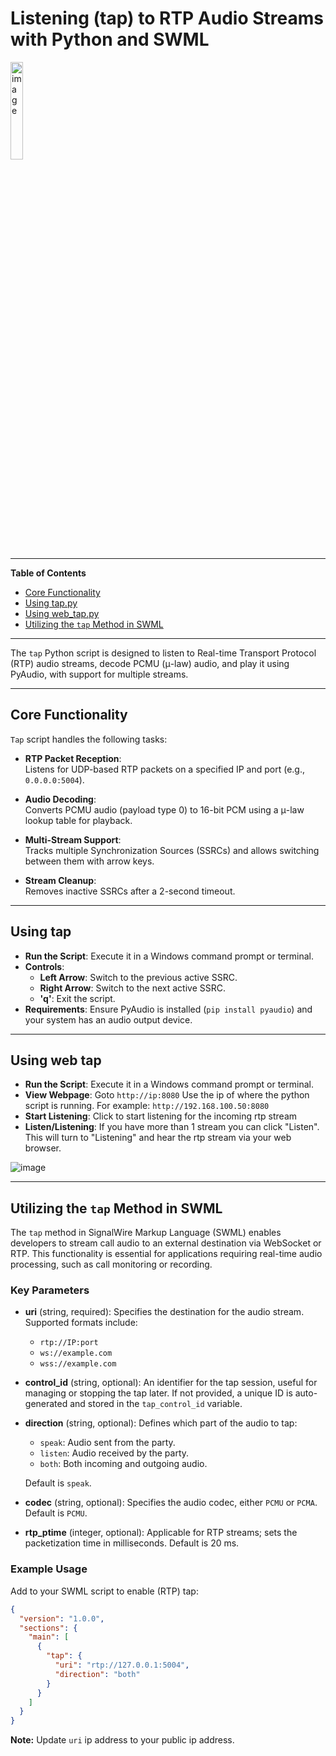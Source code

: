 # Listening (tap) to RTP Audio Streams with Python and SWML

<img src="https://github.com/user-attachments/assets/11558fc8-9fc5-449d-9a9a-4f495f9d140b" alt="image" style="width:20%;">

---

**Table of Contents**

- [Core Functionality](#core-functionality)
- [Using tap.py](#using-tap)
- [Using web_tap.py](#using-web-tap)
- [Utilizing the `tap` Method in SWML](#utilizing-the-tap-method-in-swml)

---

The `tap` Python script is designed to listen to Real-time Transport Protocol (RTP) audio streams, decode PCMU (μ-law) audio, and play it using PyAudio, with support for multiple streams.

---

## Core Functionality

`Tap` script handles the following tasks:

- **RTP Packet Reception**:  
  Listens for UDP-based RTP packets on a specified IP and port (e.g., `0.0.0.0:5004`).

- **Audio Decoding**:  
  Converts PCMU audio (payload type 0) to 16-bit PCM using a μ-law lookup table for playback.

- **Multi-Stream Support**:  
  Tracks multiple Synchronization Sources (SSRCs) and allows switching between them with arrow keys.

- **Stream Cleanup**:  
  Removes inactive SSRCs after a 2-second timeout.

---

## Using tap

- **Run the Script**: Execute it in a Windows command prompt or terminal.
- **Controls**:
  - **Left Arrow**: Switch to the previous active SSRC.
  - **Right Arrow**: Switch to the next active SSRC.
  - **'q'**: Exit the script.
- **Requirements**: Ensure PyAudio is installed (`pip install pyaudio`) and your system has an audio output device.

---

## Using web tap

- **Run the Script**: Execute it in a Windows command prompt or terminal.
- **View Webpage**: Goto `http://ip:8080` Use the ip of where the python script is running. For example: `http://192.168.100.50:8080`
- **Start Listening**: Click to start listening for the incoming rtp stream
- **Listen/Listening**: If you have more than 1 stream you can click "Listen". This will turn to "Listening" and hear the rtp stream via your web browser.



![image](https://github.com/user-attachments/assets/e964f1bf-21a3-4b6f-9561-a4a562aa5204)


---

## Utilizing the `tap` Method in SWML

The `tap` method in SignalWire Markup Language (SWML) enables developers to stream call audio to an external destination via WebSocket or RTP. This functionality is essential for applications requiring real-time audio processing, such as call monitoring or recording.

### Key Parameters

- **uri** (string, required): Specifies the destination for the audio stream. Supported formats include:
  - `rtp://IP:port`
  - `ws://example.com`
  - `wss://example.com`

- **control_id** (string, optional): An identifier for the tap session, useful for managing or stopping the tap later. If not provided, a unique ID is auto-generated and stored in the `tap_control_id` variable.

- **direction** (string, optional): Defines which part of the audio to tap:
  - `speak`: Audio sent from the party.
  - `listen`: Audio received by the party.
  - `both`: Both incoming and outgoing audio.

  Default is `speak`.

- **codec** (string, optional): Specifies the audio codec, either `PCMU` or `PCMA`. Default is `PCMU`.

- **rtp_ptime** (integer, optional): Applicable for RTP streams; sets the packetization time in milliseconds. Default is 20 ms.

### Example Usage

Add to your SWML script to enable (RTP) tap:

```json
{
  "version": "1.0.0",
  "sections": {
    "main": [
      {
        "tap": {
          "uri": "rtp://127.0.0.1:5004",
          "direction": "both"
        }
      }
    ]
  }
}
```

**Note:** Update `uri` ip address to your public ip address.
